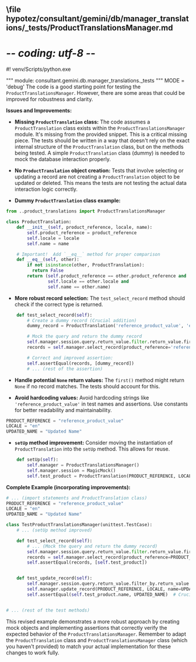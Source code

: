## \file hypotez/consultant/gemini/db/manager_translations/_tests/ProductTranslationsManager.md
# -*- coding: utf-8 -*-
#! venv/Scripts/python.exe

""" module: consultant.gemini.db.manager_translations._tests """
MODE = 'debug'
The code is a good starting point for testing the `ProductTranslationsManager`.  However, there are some areas that could be improved for robustness and clarity.

**Issues and Improvements:**

* **Missing `ProductTranslation` class:** The code assumes a `ProductTranslation` class exists within the `ProductTranslationsManager` module.  It's missing from the provided snippet.  This is a critical missing piece.  The tests should be written in a way that doesn't rely on the exact internal structure of the `ProductTranslation` class, but on the methods being tested.  A simple `ProductTranslation` class (dummy) is needed to mock the database interaction properly.

* **No `ProductTranslation` object creation:**  Tests that involve selecting or updating a record are not creating a `ProductTranslation` object to be updated or deleted. This means the tests are not testing the actual data interaction logic correctly.


* **Dummy `ProductTranslation` class example:**

```python
from ..product_translations import ProductTranslationsManager

class ProductTranslation:
    def __init__(self, product_reference, locale, name):
        self.product_reference = product_reference
        self.locale = locale
        self.name = name

    # Important!  Add `__eq__` method for proper comparison
    def __eq__(self, other):
        if not isinstance(other, ProductTranslation):
          return False
        return (self.product_reference == other.product_reference and
                self.locale == other.locale and
                self.name == other.name)


```

* **More robust record selection:** The `test_select_record` method should check if the correct type is returned.

```python
    def test_select_record(self):
        # Create a dummy record (Crucial addition)
        dummy_record = ProductTranslation('reference_product_value', 'en', 'Product Name')

        # Mock the query and return the dummy record
        self.manager.session.query.return_value.filter.return_value.first.return_value = dummy_record
        records = self.manager.select_record(product_reference='reference_product_value')

        # Correct and improved assertion:
        self.assertEqual(records, [dummy_record])
        # ... (rest of the assertion)
```

* **Handle potential `None` return values:** The `first()` method might return `None` if no record matches. The tests should account for this.

* **Avoid hardcoding values:** Avoid hardcoding strings like `'reference_product_value'` in test names and assertions.  Use constants for better readability and maintainability.

```python
PRODUCT_REFERENCE = "reference_product_value"
LOCALE = "en"
UPDATED_NAME = "Updated Name"
```


* **`setUp` method improvement:**  Consider moving the instantiation of `ProductTranslation` into the `setUp` method. This allows for reuse.

```python
    def setUp(self):
        self.manager = ProductTranslationsManager()
        self.manager.session = MagicMock()
        self.test_product = ProductTranslation(PRODUCT_REFERENCE, LOCALE, "Initial Name")
```


**Complete Example (incorporating improvements):**

```python
# ... (import statements and ProductTranslation class)
PRODUCT_REFERENCE = "reference_product_value"
LOCALE = "en"
UPDATED_NAME = "Updated Name"

class TestProductTranslationsManager(unittest.TestCase):
    # ... (setUp method improved)

    def test_select_record(self):
        # ... (Mock the query and return the dummy record)
        self.manager.session.query.return_value.filter.return_value.first.return_value = self.test_product
        records = self.manager.select_record(product_reference=PRODUCT_REFERENCE)
        self.assertEqual(records, [self.test_product])


    def test_update_record(self):
        self.manager.session.query.return_value.filter_by.return_value.first.return_value = self.test_product
        self.manager.update_record(PRODUCT_REFERENCE, LOCALE, name=UPDATED_NAME)
        self.assertEqual(self.test_product.name, UPDATED_NAME)  # Crucial update assertion


# ... (rest of the test methods)
```

This revised example demonstrates a more robust approach by creating mock objects and implementing assertions that correctly verify the expected behavior of the `ProductTranslationsManager`. Remember to adapt the `ProductTranslation` class and `ProductTranslationsManager` class (which you haven't provided) to match your actual implementation for these changes to work fully.